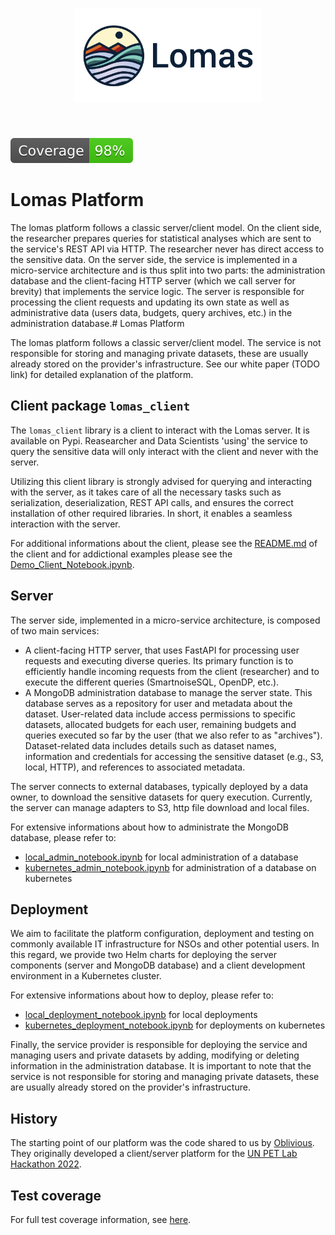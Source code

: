 <h1 align="center">
<img src="https://github.com/dscc-admin-ch/lomas/blob/develop/images/lomas_logo_txt.png?raw=true" width="300">
</h1><br>


[![Coverage badge](https://raw.githubusercontent.com/dscc-admin-ch/lomas/python-coverage-comment-action-data/badge.svg)](https://htmlpreview.github.io/?https://github.com/dscc-admin-ch/lomas/blob/python-coverage-comment-action-data/htmlcov/index.html)




# Lomas Platform

The lomas platform follows a classic server/client model.
On the client side, the researcher prepares queries for statistical analyses which are sent to the service's REST API via HTTP. The researcher never has direct access to the sensitive data.
On the server side, the service is implemented in a micro-service architecture and is thus split into two parts: the administration database and the client-facing HTTP server (which we call server for brevity) that implements the service logic.
The server is responsible for processing the client requests and updating its own state as well as administrative data (users data, budgets, query archives, etc.) in the administration database.# Lomas Platform

The lomas platform follows a classic server/client model.
The service is not responsible for storing and managing private datasets, these are usually already stored on the provider's infrastructure.
See our white paper (TODO link) for detailed explanation of the platform.


## Client package `lomas_client`

The `lomas_client` library is a client to interact with the Lomas server. It is available on Pypi. Reasearcher and Data Scientists 'using' the service to query the sensitive data will only interact with the client and never with the server.

Utilizing this client library is strongly advised for querying and interacting with the server, as it takes care of all the necessary tasks such as serialization, deserialization, REST API calls, and ensures the correct installation of other required libraries. In short, it enables a seamless interaction with the server.

For additional informations about the client, please see the [README.md](https://github.com/dscc-admin-ch/lomas/blob/master/client/README.md) of the client and for addictional examples please see the [Demo_Client_Notebook.ipynb](https://github.com/dscc-admin-ch/lomas/blob/master/client/notebooks/Demo_Client_Notebook.ipynb).


## Server

The server side, implemented in a micro-service architecture, is composed of two main services:
- A client-facing HTTP server, that uses FastAPI for processing user requests and executing diverse queries. Its primary function is to efficiently handle incoming requests from the client (researcher) and to execute the different queries (SmartnoiseSQL, OpenDP, etc.).
- A MongoDB administration database to manage the server state. This database serves as a repository for user and metadata about the dataset. User-related data include access permissions to specific datasets, allocated budgets for each user, remaining budgets and queries executed so far by the user (that we also refer to as "archives"). Dataset-related data includes details such as dataset names, information and credentials for accessing the sensitive dataset (e.g., S3, local, HTTP), and references to associated metadata.

The server connects to external databases, typically deployed by a data owner, to download the sensitive datasets for query execution. Currently, the server can manage adapters to S3, http file download and local files.

For extensive informations about how to administrate the MongoDB database, please refer to:
- [local_admin_notebook.ipynb](https://github.com/dscc-admin-ch/lomas/blob/master/server/notebooks/local_admin_notebook.ipynb) for local administration of a database
- [kubernetes_admin_notebook.ipynb](https://github.com/dscc-admin-ch/lomas/blob/master/server/notebooks/kubernetes_admin_notebook.ipynb) for administration of a database on kubernetes

## Deployment
We aim to facilitate the platform configuration, deployment and testing on commonly available IT infrastructure for NSOs and other potential users.
In this regard, we provide two Helm charts for deploying the server components (server and MongoDB database) and a client development environment in a Kubernetes cluster.

For extensive informations about how to deploy, please refer to:
- [local_deployment_notebook.ipynb](https://github.com/dscc-admin-ch/lomas/blob/master/server/notebooks/local_deployment_notebook.ipynb) for local deployments
- [kubernetes_deployment_notebook.ipynb](https://github.com/dscc-admin-ch/lomas/blob/master/server/notebooks/kubernetes_deployment_notebook.ipynb) for deployments on kubernetes


Finally, the service provider is responsible for deploying the service and managing users and private datasets by adding, modifying or deleting information in the administration database.
It is important to note that the service is not responsible for storing and managing private datasets, these are usually already stored on the provider's infrastructure.


## History
The starting point of our platform was the code shared to us by [Oblivious](https://www.oblivious.com/). They originally developed a client/server platform for the [UN PET Lab Hackathon 2022](https://petlab.officialstatistics.org/).

## Test coverage

For full test coverage information, see [here](https://github.com/dscc-admin-ch/lomas/tree/python-coverage-comment-action-data).